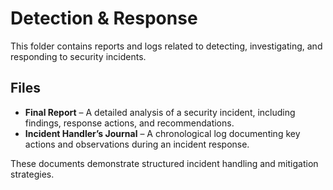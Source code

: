 # Detection & Response  

This folder contains reports and logs related to detecting, investigating, and responding to security incidents.  

## Files  

- **Final Report** – A detailed analysis of a security incident, including findings, response actions, and recommendations.  
- **Incident Handler’s Journal** – A chronological log documenting key actions and observations during an incident response.  

These documents demonstrate structured incident handling and mitigation strategies.
